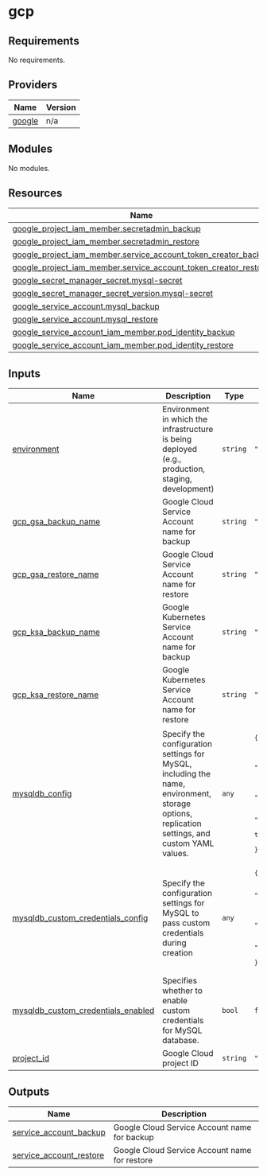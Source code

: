 # gcp

<!-- BEGINNING OF PRE-COMMIT-TERRAFORM DOCS HOOK -->
## Requirements

No requirements.

## Providers

| Name | Version |
|------|---------|
| <a name="provider_google"></a> [google](#provider\_google) | n/a |

## Modules

No modules.

## Resources

| Name | Type |
|------|------|
| [google_project_iam_member.secretadmin_backup](https://registry.terraform.io/providers/hashicorp/google/latest/docs/resources/project_iam_member) | resource |
| [google_project_iam_member.secretadmin_restore](https://registry.terraform.io/providers/hashicorp/google/latest/docs/resources/project_iam_member) | resource |
| [google_project_iam_member.service_account_token_creator_backup](https://registry.terraform.io/providers/hashicorp/google/latest/docs/resources/project_iam_member) | resource |
| [google_project_iam_member.service_account_token_creator_restore](https://registry.terraform.io/providers/hashicorp/google/latest/docs/resources/project_iam_member) | resource |
| [google_secret_manager_secret.mysql-secret](https://registry.terraform.io/providers/hashicorp/google/latest/docs/resources/secret_manager_secret) | resource |
| [google_secret_manager_secret_version.mysql-secret](https://registry.terraform.io/providers/hashicorp/google/latest/docs/resources/secret_manager_secret_version) | resource |
| [google_service_account.mysql_backup](https://registry.terraform.io/providers/hashicorp/google/latest/docs/resources/service_account) | resource |
| [google_service_account.mysql_restore](https://registry.terraform.io/providers/hashicorp/google/latest/docs/resources/service_account) | resource |
| [google_service_account_iam_member.pod_identity_backup](https://registry.terraform.io/providers/hashicorp/google/latest/docs/resources/service_account_iam_member) | resource |
| [google_service_account_iam_member.pod_identity_restore](https://registry.terraform.io/providers/hashicorp/google/latest/docs/resources/service_account_iam_member) | resource |

## Inputs

| Name | Description | Type | Default | Required |
|------|-------------|------|---------|:--------:|
| <a name="input_environment"></a> [environment](#input\_environment) | Environment in which the infrastructure is being deployed (e.g., production, staging, development) | `string` | `"test"` | no |
| <a name="input_gcp_gsa_backup_name"></a> [gcp\_gsa\_backup\_name](#input\_gcp\_gsa\_backup\_name) | Google Cloud Service Account name for backup | `string` | `"mysql-backup"` | no |
| <a name="input_gcp_gsa_restore_name"></a> [gcp\_gsa\_restore\_name](#input\_gcp\_gsa\_restore\_name) | Google Cloud Service Account name for restore | `string` | `"mysql-restore"` | no |
| <a name="input_gcp_ksa_backup_name"></a> [gcp\_ksa\_backup\_name](#input\_gcp\_ksa\_backup\_name) | Google Kubernetes Service Account name for backup | `string` | `"sa-mysql-backup"` | no |
| <a name="input_gcp_ksa_restore_name"></a> [gcp\_ksa\_restore\_name](#input\_gcp\_ksa\_restore\_name) | Google Kubernetes Service Account name for restore | `string` | `"sa-mysql-restore"` | no |
| <a name="input_mysqldb_config"></a> [mysqldb\_config](#input\_mysqldb\_config) | Specify the configuration settings for MySQL, including the name, environment, storage options, replication settings, and custom YAML values. | `any` | <pre>{<br>  "architecture": "",<br>  "custom_user_username": "",<br>  "environment": "",<br>  "name": "",<br>  "primary_db_volume_size": "",<br>  "secondary_db_replica_count": 1,<br>  "secondary_db_volume_size": "",<br>  "storage_class_name": "",<br>  "store_password_to_secret_manager": true,<br>  "values_yaml": ""<br>}</pre> | no |
| <a name="input_mysqldb_custom_credentials_config"></a> [mysqldb\_custom\_credentials\_config](#input\_mysqldb\_custom\_credentials\_config) | Specify the configuration settings for MySQL to pass custom credentials during creation | `any` | <pre>{<br>  "custom_user_password": "",<br>  "custom_username": "",<br>  "exporter_password": "",<br>  "exporter_user": "",<br>  "replication_password": "",<br>  "replication_user": "",<br>  "root_password": "",<br>  "root_user": ""<br>}</pre> | no |
| <a name="input_mysqldb_custom_credentials_enabled"></a> [mysqldb\_custom\_credentials\_enabled](#input\_mysqldb\_custom\_credentials\_enabled) | Specifies whether to enable custom credentials for MySQL database. | `bool` | `false` | no |
| <a name="input_project_id"></a> [project\_id](#input\_project\_id) | Google Cloud project ID | `string` | `""` | no |

## Outputs

| Name | Description |
|------|-------------|
| <a name="output_service_account_backup"></a> [service\_account\_backup](#output\_service\_account\_backup) | Google Cloud Service Account name for backup |
| <a name="output_service_account_restore"></a> [service\_account\_restore](#output\_service\_account\_restore) | Google Cloud Service Account name for restore |
<!-- END OF PRE-COMMIT-TERRAFORM DOCS HOOK -->
